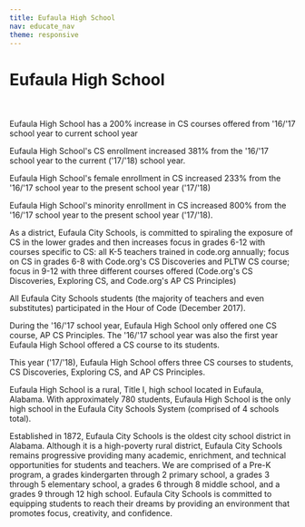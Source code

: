 ```yaml
---
title: Eufaula High School
nav: educate_nav
theme: responsive
---
```


<a id="top"></a>

# Eufaula High School

<br/>
<br/>
Eufaula High School has a 200% increase in CS courses offered from '16/'17 school year to current school year

Eufaula High School's CS enrollment increased 381% from the '16/'17 school year to the current ('17/'18) school year.

Eufaula High School's female enrollment in CS increased 233% from the '16/'17 school year to the present school year ('17/'18)

Eufaula High School's minority enrollment in CS increased 800% from the '16/'17 school year to the present school year ('17/'18).

As a district, Eufaula City Schools, is committed to spiraling the exposure of CS in the lower grades and then increases focus in grades 6-12 with courses specific to CS: all K-5 teachers trained in code.org annually; focus on CS in grades 6-8 with Code.org's CS Discoveries and PLTW CS course; focus in 9-12 with three different courses offered (Code.org's CS Discoveries, Exploring CS, and Code.org's AP CS Principles)

All Eufaula City Schools students (the majority of teachers and even substitutes) participated in the Hour of Code (December 2017).	

During the '16/'17 school year, Eufaula High School only offered one CS course, AP CS Principles. The '16/'17 school year was also the first year Eufaula High School offered a CS course to its students. 

This year ('17/'18), Eufaula High School offers three CS courses to students, CS Discoveries, Exploring CS, and AP CS Principles.

Eufaula High School is a rural, Title I, high school located in Eufaula, Alabama.  With approximately 780 students, Eufaula High School is the only high school in the Eufaula City Schools System (comprised of 4 schools total).

Established in 1872, Eufaula City Schools is the oldest city school district in Alabama. Although it is a high-poverty rural district, Eufaula City Schools remains progressive providing many academic, enrichment, and technical opportunities for students and teachers.  We are comprised of a Pre-K program, a grades kindergarten through 2 primary school, a grades 3 through 5 elementary school, a grades 6 through 8 middle school, and a grades 9 through 12 high school. Eufaula City Schools is committed to equipping students to reach their dreams by providing an environment that promotes focus, creativity, and confidence.